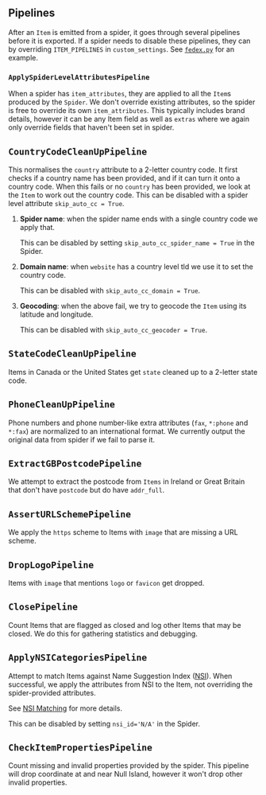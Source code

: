 ## Pipelines

After an `Item` is emitted from a spider, it goes through several pipelines before it is exported.
If a spider needs to disable these pipelines, they can by overriding `ITEM_PIPELINES` in `custom_settings`.
See [`fedex.py`](../locations/spiders/fedex.py) for an example.

### `ApplySpiderLevelAttributesPipeline`

When a spider has `item_attributes`, they are applied to all the `Item`s produced by the `Spider`.
We don't override existing attributes, so the spider is free to override its own `item_attributes`.
This typically includes brand details, however it can be any Item field as well as `extras` where we again only override fields that haven't been set in spider.

## `CountryCodeCleanUpPipeline`

This normalises the `country` attribute to a 2-letter country code.
It first checks if a country name has been provided, and if it can turn it onto a country code.
When this fails or no `country` has been provided, we look at the `Item` to work out the country code.
This can be disabled with a spider level attribute `skip_auto_cc = True`.

1. **Spider name**: when the spider name ends with a single country code we apply that.

   This can be disabled by setting `skip_auto_cc_spider_name = True` in the Spider.

2. **Domain name**: when `website` has a country level tld we use it to set the country code.

   This can be disabled with `skip_auto_cc_domain = True`.

3. **Geocoding**: when the above fail, we try to geocode the `Item` using its latitude and longitude.

   This can be disabled with `skip_auto_cc_geocoder = True`.

## `StateCodeCleanUpPipeline`

Items in Canada or the United States get `state` cleaned up to a 2-letter state code.

## `PhoneCleanUpPipeline`

Phone numbers and phone number-like extra attributes (`fax`, `*:phone` and `*:fax`) are normalized to an international format.
We currently output the original data from spider if we fail to parse it.

## `ExtractGBPostcodePipeline`

We attempt to extract the postcode from `Items` in Ireland or Great Britain that don't have `postcode` but do have `addr_full`.

## `AssertURLSchemePipeline`

We apply the `https` scheme to Items with `image` that are missing a URL scheme.

## `DropLogoPipeline`

Items with `image` that mentions `logo` or `favicon` get dropped.

## `ClosePipeline`

Count Items that are flagged as closed and log other Items that may be closed.
We do this for gathering statistics and debugging.

## `ApplyNSICategoriesPipeline`

Attempt to match Items against Name Suggestion Index ([NSI](https://nsi.guide/)).
When successful, we apply the attributes from NSI to the Item, not overriding the spider-provided attributes.

See [NSI Matching](NSI_MATCHING.md) for more details.

This can be disabled by setting `nsi_id='N/A'` in the Spider.

## `CheckItemPropertiesPipeline`

Count missing and invalid properties provided by the spider.
This pipeline will drop coordinate at and near Null Island, however it won't drop other invalid properties.
